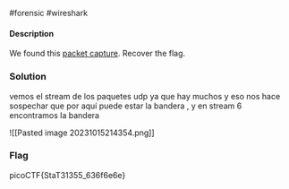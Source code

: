 #forensic #wireshark 
#### Description
We found this [packet capture](https://jupiter.challenges.picoctf.org/static/483e50268fe7e015c49caf51a69063d0/capture.pcap). Recover the flag.

### Solution
vemos el stream de los paquetes udp ya que hay muchos y eso nos  hace sospechar que por aquí puede estar la bandera , y en stream 6 encontramos la bandera

![[Pasted image 20231015214354.png]]

### Flag
picoCTF{StaT31355_636f6e6e}